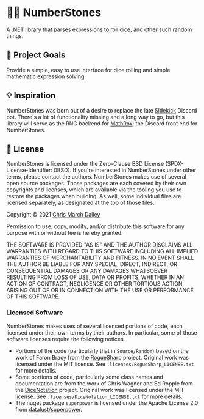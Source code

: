 # 🔢💎 NumberStones

A .NET library that parses expressions to roll dice, and other such random things.

## 🥅 Project Goals

Provide a simple, easy to use interface for dice rolling and simple mathematic expression solving.

## 💡 Inspiration

NumberStones was born out of a desire to replace the late [Sidekick](https://github.com/ArtemGr/Sidekick) Discord bot. There's a lot of functionality missing and a long way to go, but this library will serve as the RNG backend for [MathRox](https://github.com/cmdwtf/MathRox): the Discord front end for NumberStones.

## 📝 License

NumberStones is licensed under the Zero-Clause BSD License (SPDX-License-Identifier: 0BSD). If you're interested in NumberStones under other terms, please contact the authors. NumberStones makes use of several open source packages. Those packages are each covered by their own copyrights and licenses, which are available via the tooling you use to restore the packages when building. As well, some individual files are licensed separately, as designated at the top of those files.

Copyright © 2021 [Chris March Dailey](https://cmd.wtf)

Permission to use, copy, modify, and/or distribute this software for any purpose with or without fee is hereby granted.

THE SOFTWARE IS PROVIDED "AS IS" AND THE AUTHOR DISCLAIMS ALL WARRANTIES WITH REGARD TO THIS SOFTWARE INCLUDING ALL IMPLIED WARRANTIES OF MERCHANTABILITY AND FITNESS. IN NO EVENT SHALL THE AUTHOR BE LIABLE FOR ANY SPECIAL, DIRECT, INDIRECT, OR CONSEQUENTIAL DAMAGES OR ANY DAMAGES WHATSOEVER RESULTING FROM LOSS OF USE, DATA OR PROFITS, WHETHER IN AN ACTION OF CONTRACT, NEGLIGENCE OR OTHER TORTIOUS ACTION, ARISING OUT OF OR IN CONNECTION WITH THE USE OR PERFORMANCE OF THIS SOFTWARE.

### Licensed Software

NumberStones makes uses of several licensed portions of code, each licensed under their own terms by their authors. In particular, some of those software licenses require the following notices.

 - Portions of the code (particularly that in `Source/Random`) based on the work of Faron Bracy from the [RogueSharp](https://github.com/FaronBracy/RogueSharp) project. Original work was licensed under the MIT license. See `.licenses/RogueSharp_LICENSE.txt` for more details.
 - Some portions of code, particularly some class names and documentation are from the work of Chris Wagner and Ed Ropple from the [DiceNotation](https://github.com/eropple/DiceNotation) project. Original work was licensed under the MIT license. See `.licenses/DiceNotation_LICENSE.txt` for more details.
 - The nuget package `superpower` is licensed under the Apache License 2.0 from [datalust/superpower](https://github.com/datalust/superpower/blob/dev/LICENSE).
 
